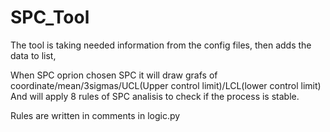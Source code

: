 # SPC_Tool

The tool is taking needed information from the config files, then adds the data to list,

When SPC oprion chosen SPC it will draw grafs of coordinate/mean/3sigmas/UCL(Upper control limit)/LCL(lower control limit)
And will apply 8 rules of SPC analisis to check if the process is stable.

Rules are written in comments in logic.py

